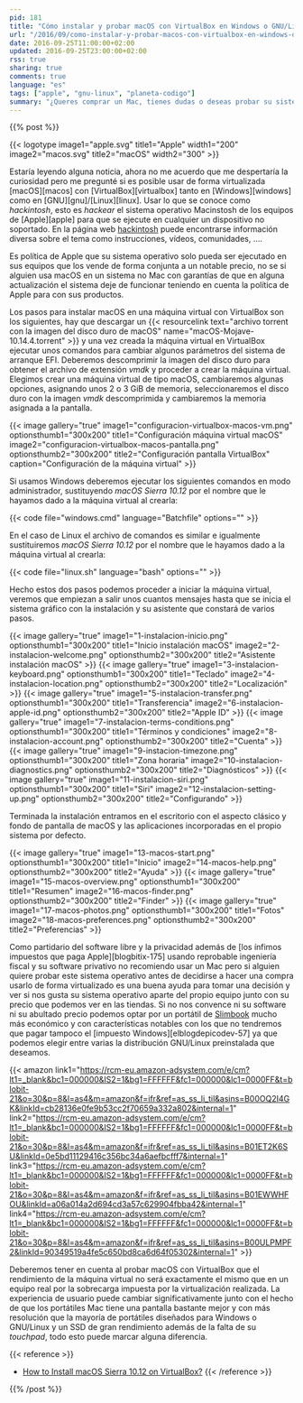 ```yaml
---
pid: 181
title: "Cómo instalar y probar macOS con VirtualBox en Windows o GNU/Linux"
url: "/2016/09/como-instalar-y-probar-macos-con-virtualbox-en-windows-o-gnu-linux/"
date: 2016-09-25T11:00:00+02:00
updated: 2016-09-25T23:00:00+02:00
rss: true
sharing: true
comments: true
language: "es"
tags: ["apple", "gnu-linux", "planeta-codigo"]
summary: "¿Queres comprar un Mac, tienes dudas o deseas probar su sistema operativo antes? Aunque el rendimiento será menor que una máquina real y la experiencia de usuario será peor, usando un _hackintosh_ mediante VirtuaBox ya sea con Windows o GNU/Linux podremos probarlo en detalle y hacernos una idea de su funcionamiento."
---
```


{{% post %}}

{{< logotype image1="apple.svg" title1="Apple" width1="200" image2="macos.svg" title2="macOS" width2="300" >}}

Estaría leyendo alguna noticia, ahora no me acuerdo que me despertaría la curiosidad pero me pregunté si es posible usar de forma virtualizada [macOS][macos] con [VirtualBox][virtualbox] tanto en [Windows][windows] como en [GNU][gnu]/[Linux][linux]. Usar lo que se conoce como _hackintosh_, esto es _hackear_ el sistema operativo Macinstosh de los equipos de [Apple][apple] para que se ejecute en cualquier un dispositivo no soportado. En la página web [hackintosh](http://www.hackintosh.com/) puede encontrarse información diversa sobre el tema como instrucciones, vídeos, comunidades, ....

Es política de Apple que su sistema operativo solo pueda ser ejecutado en sus equipos que los vende de forma conjunta a un notable precio, no se si alguien usa macOS en un sistema no Mac con garantías de que en alguna actualización el sistema deje de funcionar teniendo en cuenta la política de Apple para con sus productos.

Los pasos para instalar macOS en una máquina virtual con VirtualBox son los siguientes, hay que descargar un {{< resourcelink text="archivo torrent con la imagen del disco duro de macOS" name="macOS-Mojave-10.14.4.torrent" >}} y una vez creada la máquina virtual en VirtualBox ejecutar unos comandos para cambiar algunos parámetros del sistema de arranque EFI. Deberemos descomprimir la imagen del disco duro para obtener el archivo de extensión _vmdk_ y proceder a crear la máquina virtual. Elegimos crear una máquina virtual de tipo macOS, cambiaremos algunas opciones, asignando unos 2 o 3 GiB de memoria, seleccionaremos el disco duro con la imagen _vmdk_ descomprimida y cambiaremos la memoria asignada a la pantalla.

{{< image
    gallery="true"
    image1="configuracion-virtualbox-macos-vm.png" optionsthumb1="300x200" title1="Configuración máquina virtual macOS"
    image2="configuracion-virtualbox-macos-pantalla.png" optionsthumb2="300x200" title2="Configuración pantalla VirtualBox"
    caption="Configuración de la máquina virtual" >}}

Si usamos Windows deberemos ejecutar los siguientes comandos en modo administrador, sustituyendo _macOS Sierra 10.12_ por el nombre que le hayamos dado a la máquina virtual al crearla:

{{< code file="windows.cmd" language="Batchfile" options="" >}}

En el caso de Linux el archivo de comandos es similar e igualmente sustituiremos _macOS Sierra 10.12_ por el nombre que le hayamos dado a la máquina virtual al crearla:

{{< code file="linux.sh" language="bash" options="" >}}

Hecho estos dos pasos podemos proceder a iniciar la máquina virtual, veremos que empiezan a salir unos cuantos mensajes hasta que se inicia el sistema gráfico con la instalación y su asistente que constará de varios pasos.

{{< image
    gallery="true"
    image1="1-instalacion-inicio.png" optionsthumb1="300x200" title1="Inicio instalación macOS"
    image2="2-instalacion-welcome.png" optionsthumb2="300x200" title2="Asistente instalación macOS" >}}
{{< image
    gallery="true"
    image1="3-instalacion-keyboard.png" optionsthumb1="300x200" title1="Teclado"
    image2="4-instalacion-location.png" optionsthumb2="300x200" title2="Localización" >}}
{{< image
    gallery="true"
    image1="5-instalacion-transfer.png" optionsthumb1="300x200" title1="Transferencia"
    image2="6-instalacion-apple-id.png" optionsthumb2="300x200" title2="Apple ID" >}}
{{< image
    gallery="true"
    image1="7-instalacion-terms-conditions.png" optionsthumb1="300x200" title1="Términos y condiciones"
    image2="8-instalacion-account.png" optionsthumb2="300x200" title2="Cuenta" >}}
{{< image
    gallery="true"
    image1="9-instacion-timezone.png" optionsthumb1="300x200" title1="Zona horaria"
    image2="10-instalacion-diagnostics.png" optionsthumb2="300x200" title2="Diagnósticos" >}}
{{< image
    gallery="true"
    image1="11-instalacion-siri.png" optionsthumb1="300x200" title1="Siri"
    image2="12-instalacion-setting-up.png" optionsthumb2="300x200" title2="Configurando" >}}

Terminada la instalación entramos en el escritorio con el aspecto clásico y fondo de pantalla de macOS y las aplicaciones incorporadas en el propio sistema por defecto.

{{< image
    gallery="true"
    image1="13-macos-start.png" optionsthumb1="300x200" title1="Inicio"
    image2="14-macos-help.png" optionsthumb2="300x200" title2="Ayuda" >}}
{{< image
    gallery="true"
    image1="15-macos-overview.png" optionsthumb1="300x200" title1="Resumen"
    image2="16-macos-finder.png" optionsthumb2="300x200" title2="Finder" >}}
{{< image
    gallery="true"
    image1="17-macos-photos.png" optionsthumb1="300x200" title1="Fotos"
    image2="18-macos-preferences.png" optionsthumb2="300x200" title2="Preferencias" >}}

Como partidario del software libre y la privacidad además de [los ínfimos impuestos que paga Apple][blogbitix-175] usando reprobable ingeniería fiscal y su software privativo no recomiendo usar un Mac pero si alguien quiere probar este sistema operativo antes de decidirse a hacer una compra usarlo de forma virtualizado es una buena ayuda para tomar una decisión y ver si nos gusta su sistema operativo aparte del propio equipo junto con su precio que podemos ver en las tiendas. Si no nos convence ni su software ni su abultado precio podemos optar por un portátil de [Slimbook](https://slimbook.es/) mucho más económico y con características notables con los que no tendremos que pagar tampoco el [impuesto Windows][elblogdepicodev-57] ya que podemos elegir entre varias la distribución GNU/Linux preinstalada que deseamos.

{{< amazon
    link1="https://rcm-eu.amazon-adsystem.com/e/cm?lt1=_blank&bc1=000000&IS2=1&bg1=FFFFFF&fc1=000000&lc1=0000FF&t=blobit-21&o=30&p=8&l=as4&m=amazon&f=ifr&ref=as_ss_li_til&asins=B00OQ2I4GK&linkId=cb28136e0fe9b53cc2f70659a332a802&internal=1"
    link2="https://rcm-eu.amazon-adsystem.com/e/cm?lt1=_blank&bc1=000000&IS2=1&bg1=FFFFFF&fc1=000000&lc1=0000FF&t=blobit-21&o=30&p=8&l=as4&m=amazon&f=ifr&ref=as_ss_li_til&asins=B01ET2K6SU&linkId=0e5bd11129416c356bc34a6aefbcfff7&internal=1"
    link3="https://rcm-eu.amazon-adsystem.com/e/cm?lt1=_blank&bc1=000000&IS2=1&bg1=FFFFFF&fc1=000000&lc1=0000FF&t=blobit-21&o=30&p=8&l=as4&m=amazon&f=ifr&ref=as_ss_li_til&asins=B01EWWHFOU&linkId=a06a014a2d694cd3a57c629904fbba42&internal=1"
    link4="https://rcm-eu.amazon-adsystem.com/e/cm?lt1=_blank&bc1=000000&IS2=1&bg1=FFFFFF&fc1=000000&lc1=0000FF&t=blobit-21&o=30&p=8&l=as4&m=amazon&f=ifr&ref=as_ss_li_til&asins=B00ULPMPF2&linkId=90349519a4fe5c650bd8ca6d64f05302&internal=1" >}}

Deberemos tener en cuenta al probar macOS con VirtualBox que el rendimiento de la máquina virtual no será exactamente el mismo que en un equipo real por la sobrecarga impuesta por la virtualización realizada. La experiencia de usuario puede cambiar significativamente junto con el hecho de que los portátiles Mac tiene una pantalla bastante mejor y con más resolución que la mayoría de portátiles diseñados para Windows o GNU/Linux y un SSD de gran rendimiento además de la falta de su _touchpad_, todo esto puede marcar alguna diferencia.

{{< reference >}}
* [How to Install macOS Sierra 10.12 on VirtualBox?](http://www.wikigain.com/install-macos-sierra-10-12-virtualbox/)
{{< /reference >}}

{{% /post %}}
